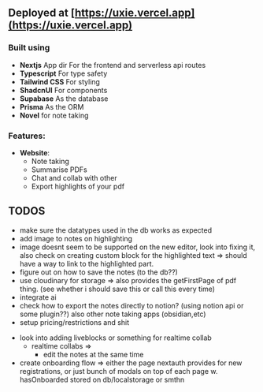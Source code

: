 ## Deployed at [https://uxie.vercel.app](https://uxie.vercel.app)

### Built using

- **Nextjs** App dir For the frontend and serverless api routes
- **Typescript** For type safety
- **Tailwind CSS** For styling
- **ShadcnUI** For components
- **Supabase** As the database
- **Prisma** As the ORM
- **Novel** for note taking

### Features:

- **Website**:
  - Note taking
  - Summarise PDFs
  - Chat and collab with other
  - Export highlights of your pdf

## TODOS

- make sure the datatypes used in the db works as expected
- add image to notes on highlighting
- image doesnt seem to be supported on the new editor, look into fixing it, also check on creating custom block for the highlighted text => should have a way to link to the highlighted part.
- figure out on how to save the notes (to the db??)
- use cloudinary for storage => also provides the getFirstPage of pdf thing. (see whether i should save this or call this every time)
- integrate ai
- check how to export the notes directly to notion? (using notion api or some plugin??) also other note taking apps (obsidian,etc)
- setup pricing/restrictions and shit

<!-- LOW PRIORITY -->

- look into adding liveblocks or something for realtime collab
  - realtime collabs =>
    - edit the notes at the same time
- create onboarding flow => either the page nextauth provides for new registrations, or just bunch of modals on top of each page w. hasOnboarded stored on db/localstorage or smthn
